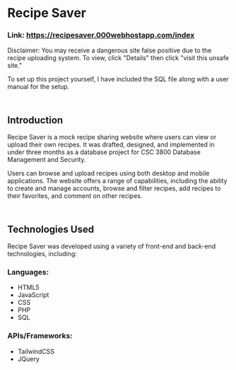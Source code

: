 # Recipe Saver

### Link: https://recipesaver.000webhostapp.com/index
Disclaimer: You may receive a dangerous site false positive due to the recipe uploading system. To view, click "Details" then click "visit this unsafe site."

To set up this project yourself, I have included the SQL file along with a user manual for the setup.

## <br> Introduction
Recipe Saver is a mock recipe sharing website where users can view or upload their own recipes. It was drafted, designed, and implemented in under three months as a database project for CSC 3800 Database Management and Security.

Users can browse and upload recipes using both desktop and mobile applications. The website offers a range of capabilities, including the ability to create and manage accounts, browse and filter recipes, add recipes to their favorites, and comment on other recipes.

## <br> Technologies Used
Recipe Saver was developed using a variety of front-end and back-end technologies, including:

### Languages:
- HTML5
- JavaScript
- CSS
- PHP
- SQL

### APIs/Frameworks:
- TailwindCSS
- JQuery
